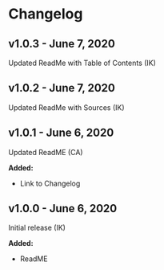 # Changelog

## v1.0.3 - June 7, 2020

Updated ReadMe with Table of Contents (IK)

## v1.0.2 - June 7, 2020

Updated ReadMe with Sources (IK)

## v1.0.1 - June 6, 2020

Updated ReadME (CA)

**Added:**
- Link to Changelog

## v1.0.0 - June 6, 2020

Initial release (IK)

**Added:**
- ReadME
